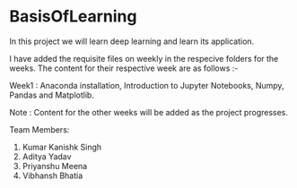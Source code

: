 # BasisOfLearning

In this project we will learn deep learning and learn its application. 

I have added the requisite files on weekly in the respecive folders for the weeks. The content for their respective week are as follows :-

Week1 : Anaconda installation, Introduction to Jupyter Notebooks, Numpy, Pandas and Matplotlib.


Note : Content for the other weeks will be added as the project progresses.

Team Members:

1. Kumar Kanishk Singh
2. Aditya Yadav
3. Priyanshu Meena
4. Vibhansh Bhatia